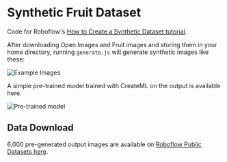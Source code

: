 # Synthetic Fruit Dataset

Code for Roboflow's [How to Create a Synthetic Dataset tutorial](https://blog.roboflow.ai/how-to-create-a-synthetic-dataset).

After downloading Open Images and Fruit images and storing them in your home
directory, running `generate.js` will generate synthetic images like these:

![Example Images](https://blog.roboflow.ai/content/images/2020/04/synthetic-fruit-examples.jpg)

A simple pre-trained model trained with CreateML on the output is available here.

![Pre-trained model](https://blog.roboflow.ai/content/images/2020/04/fruit-cropped.small-1.gif)

## Data Download

6,000 pre-generated output images are available on
[Roboflow Public Datasets here](https://public.roboflow.ai/object-detection/synthetic-fruit).
